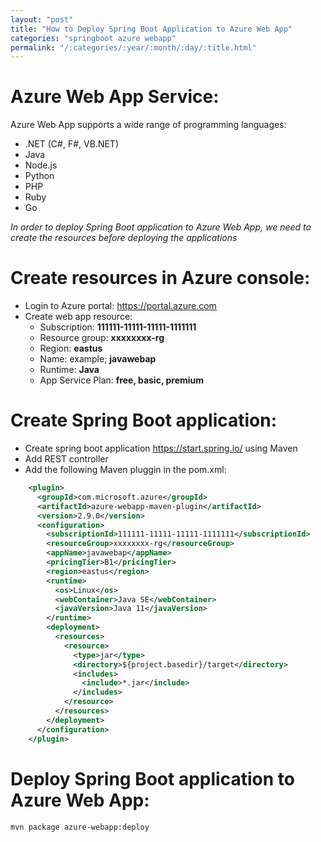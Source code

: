 ```yaml
---
layout: "post"
title: "How to Deploy Spring Boot Application to Azure Web App"
categories: "springboot azure webapp"
permalink: "/:categories/:year/:month/:day/:title.html"
---
```


Azure Web App Service:
======================
Azure Web App supports a wide range of programming languages:
- .NET (C#, F#, VB.NET)
- Java
- Node.js
- Python
- PHP
- Ruby
- Go

*In order to deploy Spring Boot application to Azure Web App, we need to create the resources before deploying the applications*

Create resources in Azure console:
==================================
- Login to Azure portal: <https://portal.azure.com>
- Create web app resource:
  - Subscription: **111111-11111-11111-1111111**
  - Resource group: **xxxxxxxx-rg**
  - Region: **eastus**
  - Name: example; **javawebap**
  - Runtime: **Java**
  - App Service Plan: **free, basic, premium**


Create Spring Boot application:
==============================
- Create spring boot application <https://start.spring.io/> using Maven
- Add REST controller
- Add the following Maven pluggin in the pom.xml:
```xml
	<plugin> 
	  <groupId>com.microsoft.azure</groupId>  
	  <artifactId>azure-webapp-maven-plugin</artifactId>  
	  <version>2.9.0</version>  
	  <configuration>
		<subscriptionId>111111-11111-11111-1111111</subscriptionId>
		<resourceGroup>xxxxxxxx-rg</resourceGroup>
		<appName>javawebap</appName>
		<pricingTier>B1</pricingTier>
		<region>eastus</region>
		<runtime>
		  <os>Linux</os>      
		  <webContainer>Java SE</webContainer>
		  <javaVersion>Java 11</javaVersion>
		</runtime>
		<deployment>
		  <resources>
			<resource>
			  <type>jar</type>
			  <directory>${project.basedir}/target</directory>
			  <includes>
				<include>*.jar</include>
			  </includes>
			</resource>
		  </resources>
		</deployment>
	  </configuration>
	</plugin>
```

Deploy Spring Boot application to Azure Web App:
================================================
```
mvn package azure-webapp:deploy
```

